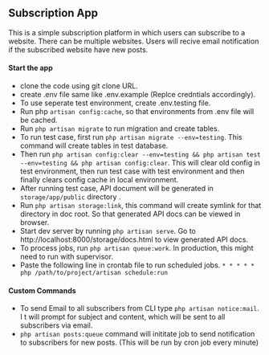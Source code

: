 ## Subscription App

This is a simple subscription platform in which users can subscribe to a website. There can be multiple websites. Users will recive email notification if the subscribed website have new posts.

#### Start the app

* clone the code using git clone URL.
* create .env file same like .env.example (Replce credntials accordingly).
* To use seperate test environment, create .env.testing file.
* Run php `artisan config:cache`, so that environments from .env file will be cached.
* Run `php artisan migrate` to run migration and create tables.
* To run test case, first run `php artisan migrate --env=testing`. This command will create tables in test database.
* Then run `php artisan config:clear --env=testing && php artisan test --env=testing && php artisan config:clear`. This will clear old config in test environment, then run test case with test environment and then finally clears config cache in local environment.
* After running test case, API document will be generated in `storage/app/public` directory        .
* Run `php artisan storage:link`, this command will create symlink for that directory in doc root. So that generated API docs can be viewed in browser.
* Start dev server by running `php artisan serve`. Go to http://localhost:8000/storage/docs.html to view generated API docs.
* To process jobs, run `php artisan queue:work`. In production, this might need to run with supervisor.
* Paste the following line in crontab file to run scheduled jobs.
`* * * * * php /path/to/project/artisan schedule:run`


#### Custom Commands
* To send Email to all subscribers from CLI type `php artisan notice:mail`. I        t will prompt for subject and content, which will be sent to all subscribers via email.
* `php artisan posts:queue` command will inititate job to send notification to subscribers for new posts. (This will be run by cron job every minute)